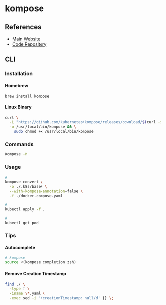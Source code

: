 # kompose

## References

- [Main Website](https://kompose.io/)
- [Code Repository](https://github.com/kubernetes/kompose)

## CLI

### Installation

#### Homebrew

```sh
brew install kompose
```

#### Linux Binary

```sh
curl \
  -L "https://github.com/kubernetes/kompose/releases/download/$(curl -s https://api.github.com/repos/kubernetes/kompose/releases/latest | grep tag_name | cut -d '"' -f 4)/kompose-linux-amd64" \
  -o /usr/local/bin/kompose && \
    sudo chmod +x /usr/local/bin/kompose
```

### Commands

```sh
kompose -h
```

### Usage

```sh
#
kompose convert \
  -o ./.k8s/base/ \
  --with-kompose-annotation=false \
  -f ./docker-compose.yaml

#
kubectl apply -f .

#
kubectl get pod
```

### Tips

#### Autocomplete

```sh
# kompose
source <(kompose completion zsh)
```

#### Remove Creation Timestamp

```sh
find ./ \
  -type f \
  -iname \*.yaml \
  -exec sed -i '/creationTimestamp: null/d' {} \;
```

<!-- #### Remove Status

```sh
find ./ \
  -type f \
  -iname \*.yaml \
  -exec sed -i '/status: /d' {} \;
``` -->

<!-- #### Consistent Indent Sequences -->
